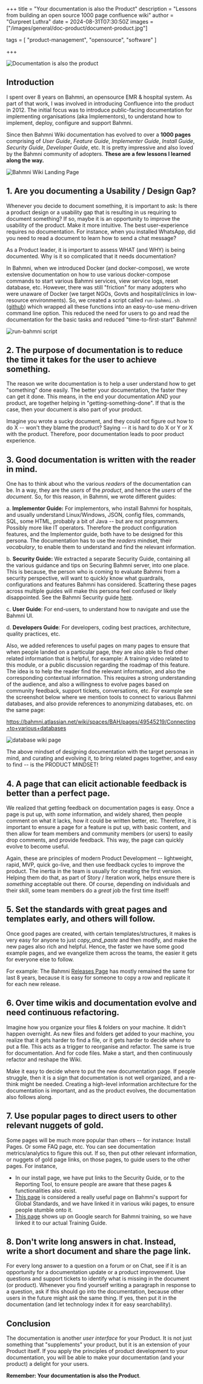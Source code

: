 +++
title = "Your documentation is also the Product"
description = "Lessons from building an open source 1000 page confluence wiki"
author = "Gurpreet Luthra"
date = 2024-08-31T07:30:50Z
images = ["/images/general/doc-product/document-product.jpg"]


tags = [
    "product-management",
    "opensource",
    "software"
]

+++

![Documentation is also the product](/images/general/doc-product/document-product.jpg "Your documentation is also the Product")


## Introduction
I spent over 8 years on Bahmni, an opensource EMR & hospital system. As part of that work, I was involved in introducing Confluence into the product in 2012. The initial focus was to introduce public-facing documentation for implementing organisations (aka Implementors), to understand how to implement, deploy, configure and support Bahmni.

Since then Bahmni Wiki documentation has evolved to over a **1000 pages** comprising of _User Guide_, _Feature Guide_, _Implementer Guide_, _Install Guide_, _Security Guide_, _Developer Guide_, etc. It is pretty impressive and also loved by the Bahmni community of adopters. **These are a few lessons I learned along the way.**

![Bahmni Wiki Landing Page](/images/general/doc-product/bahmni-wiki-home.jpg "Bahmni Wiki Landing Page")


## 1. Are you documenting a Usability / Design Gap?
Whenever you decide to document something, it is important to ask: Is there a product design or a usability gap that is resulting in us requiring to document something? If so, maybe it is an opportunity to improve the usability of the product. Make it more intuitive. The best user-experience requires no documentation. For instance, when you installed WhatsApp, did you need to read a document to learn how to send a chat message?

As a Product leader, it is important to assess WHAT (and WHY) is being documented. Why is it so complicated that it needs documentation?

In Bahmni, when we introduced Docker (and docker-compose), we wrote extensive documentation on how to use various docker-compose commands to start various Bahmni services, view service logs, reset database, etc. However, there was still "friction" for many adopters who were unaware of Docker (we target NGOs, Govts and hospital/clinics in low-resource environments). So, we created a script called `run-bahmni.sh` ([github](https://github.com/Bahmni/bahmni-docker/blob/master/run-bahmni.sh#L185)) which wrapped all these functions into an easy-to-use menu-driven command line option. This reduced the need for users to go and read the documentation for the basic tasks and reduced "time-to-first-start" Bahmni! 


![run-bahmni script](/images/general/doc-product/run-bahmni-command.jpg "run-bahmni script menu command line")



## 2. The purpose of documentation is to reduce the time it takes for the user to achieve something.

The reason we write documentation is to help a user understand how to get "something" done easily. The better your documentation, the faster they can get it done. This means, in the end your documentation AND your product, are together helping in "getting-something-done". If that is the case, then your document is also part of your product. 

Imagine you wrote a sucky document, and they could not figure out how to do X -- won't they blame the product? Saying -- it is hard to do X or Y or X with the product. Therefore, poor documentation leads to poor product experience.

## 3. Good documentation is written with the reader in mind. 

One has to think about who the various _readers_ of the documentation can be. In a way, they are the _users_ of the _product_, and hence the _users_ of the _document_. So, for this reason, in Bahmni, we wrote different guides:

a. **Implementor Guide:** For implementors, who install Bahmni for hospitals, and usually understand Linux/Windows, JSON, config files, commands, SQL, some HTML, probably a bit of Java -- but are not programmers. Possibly more like IT operators. Therefore the product configuration features, and the Implementor guide, both have to be designed for this persona. The documentation has to use the _readers_ mindset, their _vocabulary_, to enable them to understand and find the relevant information.

b. **Security Guide:** We extracted a separate Security Guide, containing all the various guidance and tips on Securing Bahmni server, into one place. This is because, the person who is coming to evaluate Bahmni from a security perspective, will want to quickly know what guardrails, configurations and features Bahmni has considered. Scattering these pages across multiple guides will make this persona feel confused or likely disappointed. See the Bahmni Security guide [here]( https://bahmni.atlassian.net/wiki/spaces/BAH/pages/3091300353/Security%2BGuide).

c. **User Guide**: For end-users, to understand how to navigate and use the Bahmni UI. 

d. **Developers Guide**: For developers, coding best practices, architecture, quality practices, etc. 

Also, we added references to useful pages on many pages to ensure that when people landed on a particular page, they are also able to find other related information that is helpful, for example: A training video related to this module, or a public discussion regarding the roadmap of this feature. The idea is to help the reader find the relevant information, and also the corresponding contextual information. This requires a strong understanding of the audience, and also a willingness to evolve pages based on community feedback, support tickets, conversations, etc. For example see the screenshot below where we mention tools to connect to various Bahmni databases, and also provide references to anonymizing databases, etc. on the same page:

https://bahmni.atlassian.net/wiki/spaces/BAH/pages/49545219/Connecting+to+various+databases

![database wiki page](/images/general/doc-product/database-documentation.jpg "Connect to Bahmni Database page with related links on the right side showing how to anonymize the database")

The above mindset of designing documentation with the target personas in mind, and curating and evolving it, to bring related pages together, and easy to find -- is the PRODUCT MINDSET!

## 4. A page that can elicit actionable feedback is better than a perfect page.

We realized that getting feedback on documentation pages is easy. Once a page is put up, with _some_ information, and widely shared, then people comment on what it lacks, how it could be written better, etc. Therefore, it is important to ensure a page for a feature is put up, with basic content, and then allow for team members and community members (or users) to easily drop comments, and provide feedback. This way, the page can quickly evolve to become useful. 

Again, these are principles of modern Product Development -- lightweight, rapid, MVP, quick go-live, and then use feedback cycles to improve the product. The inertia in the team is usually for creating the first version. Helping them do that, as part of Story / Iteration work, helps ensure there is _something_ acceptable out there. Of course, depending on individuals and their skill, some team members do a _great_ job the first time itself! 

## 5. Set the standards with great pages and templates early, and others will follow.

Once good pages are created, with certain templates/structures, it makes is very easy for anyone to just *copy_and_paste* and then modify, and make the new pages also rich and helpful. Hence, the faster we have some good example pages, and we evangelize them across the teams, the easier it gets for everyone else to follow.

For example: The Bahmni [Releases Page](https://bahmni.atlassian.net/wiki/spaces/BAH/pages/70221837/All+Bahmni+Legacy+Releases) has mostly remained the same for last 8 years, because it is easy for someone to copy a row and replicate it for each new release. 

## 6. Over time wikis and documentation evolve and need continuous refactoring.

Imagine how you organize your files & folders on your machine. It didn't happen overnight. As new files and folders get added to your machine, you realize that it gets harder to find a file, or it gets harder to decide _where_ to put a file. This acts as a trigger to reorganise and refactor. The same is true for documentation. And for code files. Make a start, and then continuously refactor and reshape the Wiki. 

Make it easy to decide where to put the new documentation page. If people struggle, then it is a sign that documentation is not well organized, and a re-think might be needed. Creating a high-level information architecture for the documentation is important, and as the product evolves, the documentation also follows along.

## 7. Use popular pages to direct users to other relevant nuggets of gold.

Some pages will be much more popular than others -- for instance: Install Pages. Or some FAQ page, etc. You can see documentation metrics/analytics to figure this out. If so, then put other relevant information, or nuggets of gold page links, on those pages, to guide users to the other pages. For instance, 
 - In our install page, we have put links to the Security Guide, or to the Reporting Tool, to ensure people are aware that these pages & functionalities also exist. 
 - [This page](https://bahmni.atlassian.net/wiki/x/AQBTvQ) is considered a really useful page on Bahmni's support for Global Standards, and we have linked it in various wiki pages, to ensure people stumble onto it.
 - [This page](https://talk.openmrs.org/t/training-on-bahmni/6275/9) shows up on Google search for Bahmni training, so we have linked it to our actual Training Guide. 

## 8. Don't write long answers in chat. Instead, write a short document and share the page link.

For every long answer to a question on a forum or on Chat, see if it is an opportunity for a documentation update or a product improvement. Use questions and support tickets to identify what is missing in the document (or product). Whenever you find yourself writing a paragraph in response to a question, ask if this should go into the documentation, because other users in the future might ask the same thing. If yes, then put it in the documentation (and let technology index it for easy searchability). 


## Conclusion

The documentation is another _user interface_ for your Product. It is not just something that "supplements" your product, but it is an extension of your Product itself. If you apply the principles of product development to your documentation, you will be able to make your documentation (and your product) a delight for your users. 

**Remember: Your documentation is also the Product**.